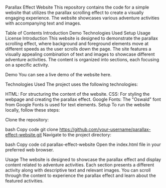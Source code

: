 

Parallax Effect Website
This repository contains the code for a simple website that utilizes the parallax scrolling effect to create a visually engaging experience. The website showcases various adventure activities with accompanying text and images.

Table of Contents
Introduction
Demo
Technologies Used
Setup
Usage
License
Introduction
This website is designed to demonstrate the parallax scrolling effect, where background and foreground elements move at different speeds as the user scrolls down the page. The site features a visually appealing combination of text and images to showcase different adventure activities. The content is organized into sections, each focusing on a specific activity.

Demo
You can see a live demo of the website here.

Technologies Used
The project uses the following technologies:

HTML: For structuring the content of the website.
CSS: For styling the webpage and creating the parallax effect.
Google Fonts: The "Oswald" font from Google Fonts is used for text elements.
Setup
To run the website locally, follow these steps:

Clone the repository:

bash
Copy code
git clone https://github.com/your-username/parallax-effect-website.git
Navigate to the project directory:

bash
Copy code
cd parallax-effect-website
Open the index.html file in your preferred web browser.

Usage
The website is designed to showcase the parallax effect and display content related to adventure activities. Each section presents a different activity along with descriptive text and relevant images. You can scroll through the content to experience the parallax effect and learn about the featured activities.
